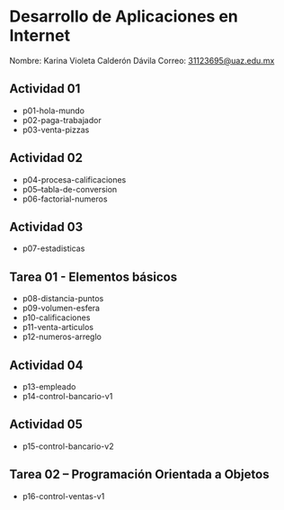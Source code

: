 # Desarrollo de Aplicaciones en Internet

Nombre: Karina Violeta Calderón Dávila
Correo: 31123695@uaz.edu.mx

## Actividad 01
- p01-hola-mundo
- p02-paga-trabajador
- p03-venta-pizzas

## Actividad 02
- p04-procesa-calificaciones
- p05–tabla-de-conversion
- p06-factorial-numeros

## Actividad 03
- p07-estadisticas

## Tarea 01 - Elementos básicos
- p08-distancia-puntos
- p09-volumen-esfera
- p10-calificaciones
- p11-venta-articulos
- p12-numeros-arreglo

## Actividad 04
- p13-empleado
- p14-control-bancario-v1

## Actividad 05
- p15-control-bancario-v2

##  Tarea 02 – Programación Orientada a Objetos
- p16-control-ventas-v1